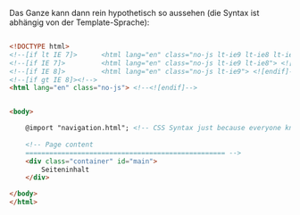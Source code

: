 Das Ganze kann dann rein hypothetisch so aussehen (die Syntax ist abhängig von der Template-Sprache):

``` html

<!DOCTYPE html>
<!--[if lt IE 7]>      <html lang="en" class="no-js lt-ie9 lt-ie8 lt-ie7"> <![endif]-->
<!--[if IE 7]>         <html lang="en" class="no-js lt-ie9 lt-ie8"> <![endif]-->
<!--[if IE 8]>         <html lang="en" class="no-js lt-ie9"> <![endif]-->
<!--[if gt IE 8]><!-->
<html lang="en" class="no-js"> <!--<![endif]-->


<body>

	@import "navigation.html"; <!-- CSS Syntax just because everyone knows it -->
	
	<!-- Page content
	================================================== -->
	<div class="container" id="main">
		Seiteninhalt
	</div>

</body>
</html>


```